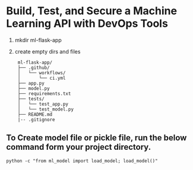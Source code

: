 # Build, Test, and Secure a Machine Learning API with DevOps Tools

1. mkdir ml-flask-app

2. create empty dirs and files

		ml-flask-app/
		├── .github/
		│   └── workflows/
		│       └── ci.yml
		├── app.py
		├── model.py
		├── requirements.txt
		├── tests/
		│   └── test_app.py
		│   └── test_model.py
		├── README.md
		|-- .gitignore

## To Create model file or pickle file, run the below command form your project directory.
```
python -c "from ml_model import load_model; load_model()"
```

